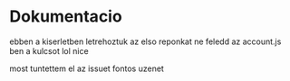 # Dokumentacio 

ebben a kiserletben letrehoztuk az elso reponkat
ne feledd az account.js ben a kulcsot lol
nice

most tuntettem el az issuet
fontos uzenet 
